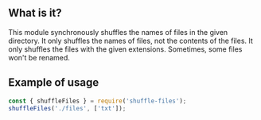 ## What is it?

This module synchronously shuffles the names of files in the given directory.
It only shuffles the names of files, not the contents of the files.
It only shuffles the files with the given extensions.
Sometimes, some files won't be renamed.

## Example of usage

```js
const { shuffleFiles } = require('shuffle-files');
shuffleFiles('./files', ['txt']);
```

